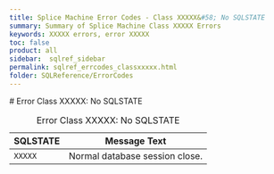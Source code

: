 ```yaml
---
title: Splice Machine Error Codes - Class XXXXX&#58; No SQLSTATE
summary: Summary of Splice Machine Class XXXXX Errors
keywords: XXXXX errors, error XXXXX
toc: false
product: all
sidebar:  sqlref_sidebar
permalink: sqlref_errcodes_classxxxxx.html
folder: SQLReference/ErrorCodes
---
```

<section>
<div class="TopicContent" data-swiftype-index="true" markdown="1">
# Error Class XXXXX: No SQLSTATE

<table>
                <caption>Error Class XXXXX: No SQLSTATE</caption>
                <thead>
                    <tr>
                        <th>SQLSTATE</th>
                        <th>Message Text</th>
                    </tr>
                </thead>
                <tbody>
                    <tr>
                        <td><code>XXXXX</code></td>
                        <td>Normal database session close.</td>
                    </tr>
                </tbody>
            </table>
</div>
</section>

